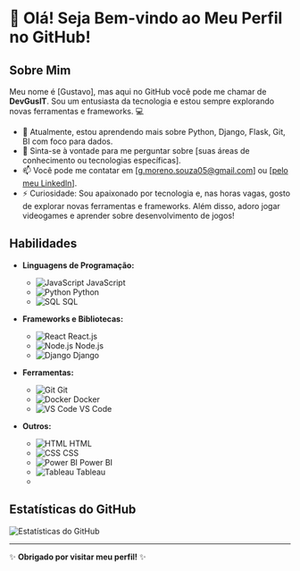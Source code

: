 # 👋 Olá! Seja Bem-vindo ao Meu Perfil no GitHub!

## Sobre Mim

Meu nome é [Gustavo], mas aqui no GitHub você pode me chamar de **DevGusIT**. Sou um entusiasta da tecnologia e estou sempre explorando novas ferramentas e frameworks. 💻

- 🌱 Atualmente, estou aprendendo mais sobre Python, Django, Flask, Git, BI com foco para dados.
- 💬 Sinta-se à vontade para me perguntar sobre [suas áreas de conhecimento ou tecnologias específicas].
- 📫 Você pode me contatar em [g.moreno.souza05@gmail.com] ou [[pelo meu Linkedln](https://www.linkedin.com/in/gustavo-moreno-8a925b26a/)].
- ⚡ Curiosidade: Sou apaixonado por tecnologia e, nas horas vagas, gosto de explorar novas ferramentas e frameworks. Além disso, adoro jogar videogames e aprender sobre desenvolvimento de jogos!

## Habilidades

- **Linguagens de Programação:**
  - ![JavaScript](https://img.icons8.com/color/48/000000/javascript.png) JavaScript
  - ![Python](https://img.icons8.com/color/48/000000/python.png) Python
  - ![SQL](https://img.icons8.com/color/48/000000/sql.png) SQL
  
- **Frameworks e Bibliotecas:**
  - ![React](https://img.icons8.com/color/48/000000/react-native.png) React.js
  - ![Node.js](https://img.icons8.com/color/48/000000/nodejs.png) Node.js
  - ![Django](https://img.icons8.com/color/48/000000/django.png) Django
  
- **Ferramentas:**
  - ![Git](https://img.icons8.com/color/48/000000/git.png) Git
  - ![Docker](https://img.icons8.com/color/48/000000/docker.png) Docker
  - ![VS Code](https://img.icons8.com/color/48/000000/visual-studio-code-2019.png) VS Code
  
- **Outros:**
  - ![HTML](https://img.icons8.com/color/48/000000/html-5.png) HTML
  - ![CSS](https://img.icons8.com/color/48/000000/css3.png) CSS
  - ![Power BI](https://img.icons8.com/color/48/000000/power-bi.png) Power BI
  - ![Tableau](https://img.icons8.com/color/48/000000/tableau-software.png) Tableau
  - 

## Estatísticas do GitHub

![Estatísticas do GitHub](https://github-readme-stats.vercel.app/api?username=DevGusIT&show_icons=true&theme=radical)

---

✨ **Obrigado por visitar meu perfil!** ✨
